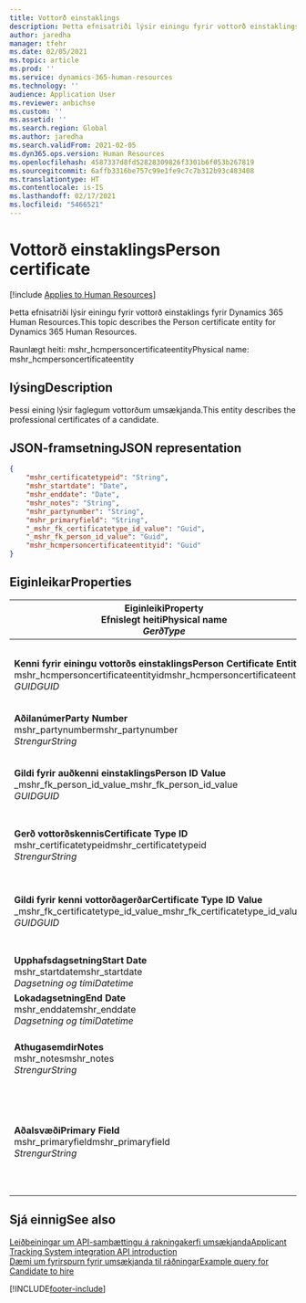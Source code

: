 ```yaml
---
title: Vottorð einstaklings
description: Þetta efnisatriði lýsir einingu fyrir vottorð einstaklings fyrir Dynamics 365 Human Resources.
author: jaredha
manager: tfehr
ms.date: 02/05/2021
ms.topic: article
ms.prod: ''
ms.service: dynamics-365-human-resources
ms.technology: ''
audience: Application User
ms.reviewer: anbichse
ms.custom: ''
ms.assetid: ''
ms.search.region: Global
ms.author: jaredha
ms.search.validFrom: 2021-02-05
ms.dyn365.ops.version: Human Resources
ms.openlocfilehash: 4587337d8fd52828309826f3301b6f053b267819
ms.sourcegitcommit: 6affb3316be757c99e1fe9c7c7b312b93c483408
ms.translationtype: HT
ms.contentlocale: is-IS
ms.lasthandoff: 02/17/2021
ms.locfileid: "5466521"
---
```

# <a name="person-certificate"></a><span data-ttu-id="65f09-103">Vottorð einstaklings</span><span class="sxs-lookup"><span data-stu-id="65f09-103">Person certificate</span></span>

[!include [Applies to Human Resources](../includes/applies-to-hr.md)]

<span data-ttu-id="65f09-104">Þetta efnisatriði lýsir einingu fyrir vottorð einstaklings fyrir Dynamics 365 Human Resources.</span><span class="sxs-lookup"><span data-stu-id="65f09-104">This topic describes the Person certificate entity for Dynamics 365 Human Resources.</span></span>

<span data-ttu-id="65f09-105">Raunlægt heiti: mshr_hcmpersoncertificateentity</span><span class="sxs-lookup"><span data-stu-id="65f09-105">Physical name: mshr_hcmpersoncertificateentity</span></span>

## <a name="description"></a><span data-ttu-id="65f09-106">lýsing</span><span class="sxs-lookup"><span data-stu-id="65f09-106">Description</span></span>

<span data-ttu-id="65f09-107">Þessi eining lýsir faglegum vottorðum umsækjanda.</span><span class="sxs-lookup"><span data-stu-id="65f09-107">This entity describes the professional certificates of a candidate.</span></span>

## <a name="json-representation"></a><span data-ttu-id="65f09-108">JSON-framsetning</span><span class="sxs-lookup"><span data-stu-id="65f09-108">JSON representation</span></span>

```json
{
    "mshr_certificatetypeid": "String",
    "mshr_startdate": "Date",
    "mshr_enddate": "Date",
    "mshr_notes": "String",
    "mshr_partynumber": "String",
    "mshr_primaryfield": "String",
    "_mshr_fk_certificatetype_id_value": "Guid",
    "_mshr_fk_person_id_value": "Guid",
    "mshr_hcmpersoncertificateentityid": "Guid"
}
```

## <a name="properties"></a><span data-ttu-id="65f09-109">Eiginleikar</span><span class="sxs-lookup"><span data-stu-id="65f09-109">Properties</span></span>

| <span data-ttu-id="65f09-110">Eiginleiki</span><span class="sxs-lookup"><span data-stu-id="65f09-110">Property</span></span><br><span data-ttu-id="65f09-111">**Efnislegt heiti**</span><span class="sxs-lookup"><span data-stu-id="65f09-111">**Physical name**</span></span><br><span data-ttu-id="65f09-112">**_Gerð_**</span><span class="sxs-lookup"><span data-stu-id="65f09-112">**_Type_**</span></span> | <span data-ttu-id="65f09-113">Nota</span><span class="sxs-lookup"><span data-stu-id="65f09-113">Use</span></span> | <span data-ttu-id="65f09-114">lýsing</span><span class="sxs-lookup"><span data-stu-id="65f09-114">Description</span></span> |
| --- | --- | --- |
| <span data-ttu-id="65f09-115">**Kenni fyrir einingu vottorðs einstaklings**</span><span class="sxs-lookup"><span data-stu-id="65f09-115">**Person Certificate Entity ID**</span></span><br><span data-ttu-id="65f09-116">mshr_hcmpersoncertificateentityid</span><span class="sxs-lookup"><span data-stu-id="65f09-116">mshr_hcmpersoncertificateentityid</span></span><br><span data-ttu-id="65f09-117">*GUID*</span><span class="sxs-lookup"><span data-stu-id="65f09-117">*GUID*</span></span> | <span data-ttu-id="65f09-118">Lesa eingöngu</span><span class="sxs-lookup"><span data-stu-id="65f09-118">Read-only</span></span><br><span data-ttu-id="65f09-119">Krafa</span><span class="sxs-lookup"><span data-stu-id="65f09-119">Required</span></span> | <span data-ttu-id="65f09-120">Kerfismyndað einkvæmt kenni fyrir færslueiningu einstaklingsvottorðs.</span><span class="sxs-lookup"><span data-stu-id="65f09-120">System-generated unique identifier for the person certificate entity record.</span></span> |
| <span data-ttu-id="65f09-121">**Aðilanúmer**</span><span class="sxs-lookup"><span data-stu-id="65f09-121">**Party Number**</span></span><br><span data-ttu-id="65f09-122">mshr_partynumber</span><span class="sxs-lookup"><span data-stu-id="65f09-122">mshr_partynumber</span></span><br><span data-ttu-id="65f09-123">*Strengur*</span><span class="sxs-lookup"><span data-stu-id="65f09-123">*String*</span></span> | <span data-ttu-id="65f09-124">Lesa/skrifa</span><span class="sxs-lookup"><span data-stu-id="65f09-124">Read/write</span></span><br><span data-ttu-id="65f09-125">Krafa</span><span class="sxs-lookup"><span data-stu-id="65f09-125">Required</span></span> | <span data-ttu-id="65f09-126">Kenni aðila (einstaklings) fyrir umsækjanda.</span><span class="sxs-lookup"><span data-stu-id="65f09-126">The party (person) ID of the candidate.</span></span> |
| <span data-ttu-id="65f09-127">**Gildi fyrir auðkenni einstaklings**</span><span class="sxs-lookup"><span data-stu-id="65f09-127">**Person ID Value**</span></span><br><span data-ttu-id="65f09-128">_mshr_fk_person_id_value</span><span class="sxs-lookup"><span data-stu-id="65f09-128">_mshr_fk_person_id_value</span></span><br><span data-ttu-id="65f09-129">*GUID*</span><span class="sxs-lookup"><span data-stu-id="65f09-129">*GUID*</span></span> | <span data-ttu-id="65f09-130">Lesa eingöngu</span><span class="sxs-lookup"><span data-stu-id="65f09-130">Read-only</span></span><br><span data-ttu-id="65f09-131">Krafa</span><span class="sxs-lookup"><span data-stu-id="65f09-131">Required</span></span><br><span data-ttu-id="65f09-132">Framandlykill: mshr_dirpersonentityid of mshr_dirpersonentity</span><span class="sxs-lookup"><span data-stu-id="65f09-132">Foreign key: mshr_dirpersonentityid of mshr_dirpersonentity</span></span> | <span data-ttu-id="65f09-133">Kerfismynduð kenni fyrir færslueiningu aðila (einstaklings).</span><span class="sxs-lookup"><span data-stu-id="65f09-133">The system-generated identifier of the party (person) entity record.</span></span> |
| <span data-ttu-id="65f09-134">**Gerð vottorðskennis**</span><span class="sxs-lookup"><span data-stu-id="65f09-134">**Certificate Type ID**</span></span><br><span data-ttu-id="65f09-135">mshr_certificatetypeid</span><span class="sxs-lookup"><span data-stu-id="65f09-135">mshr_certificatetypeid</span></span><br><span data-ttu-id="65f09-136">*Strengur*</span><span class="sxs-lookup"><span data-stu-id="65f09-136">*String*</span></span> | <span data-ttu-id="65f09-137">Lesa/skrifa</span><span class="sxs-lookup"><span data-stu-id="65f09-137">Read/write</span></span><br><span data-ttu-id="65f09-138">Krafa</span><span class="sxs-lookup"><span data-stu-id="65f09-138">Required</span></span> |  <span data-ttu-id="65f09-139">Kenni vottorðagerðar skilgreint í Human Resources.</span><span class="sxs-lookup"><span data-stu-id="65f09-139">The identifier of the certificate type defined in Human Resources.</span></span> |
| <span data-ttu-id="65f09-140">**Gildi fyrir kenni vottorðagerðar**</span><span class="sxs-lookup"><span data-stu-id="65f09-140">**Certificate Type ID Value**</span></span><br><span data-ttu-id="65f09-141">_mshr_fk_certificatetype_id_value</span><span class="sxs-lookup"><span data-stu-id="65f09-141">_mshr_fk_certificatetype_id_value</span></span><br><span data-ttu-id="65f09-142">*GUID*</span><span class="sxs-lookup"><span data-stu-id="65f09-142">*GUID*</span></span> | <span data-ttu-id="65f09-143">Lesa eingöngu</span><span class="sxs-lookup"><span data-stu-id="65f09-143">Read-only</span></span><br><span data-ttu-id="65f09-144">Krafa</span><span class="sxs-lookup"><span data-stu-id="65f09-144">Required</span></span><br><span data-ttu-id="65f09-145">Framandlykill: mshr_hcmcertificatetypeentityid of mshr_hcmcertificatetypeentity</span><span class="sxs-lookup"><span data-stu-id="65f09-145">Foreign key: mshr_hcmcertificatetypeentityid of mshr_hcmcertificatetypeentity</span></span> | <span data-ttu-id="65f09-146">Kerfismyndað einkvæmt kenni vottorðagerðar í tengdri einingu.</span><span class="sxs-lookup"><span data-stu-id="65f09-146">System-generated unique identifier of the certificate type in the associated entity.</span></span> |
| <span data-ttu-id="65f09-147">**Upphafsdagsetning**</span><span class="sxs-lookup"><span data-stu-id="65f09-147">**Start Date**</span></span><br><span data-ttu-id="65f09-148">mshr_startdate</span><span class="sxs-lookup"><span data-stu-id="65f09-148">mshr_startdate</span></span><br><span data-ttu-id="65f09-149">*Dagsetning og tími*</span><span class="sxs-lookup"><span data-stu-id="65f09-149">*Datetime*</span></span> | <span data-ttu-id="65f09-150">Lesa/skrifa</span><span class="sxs-lookup"><span data-stu-id="65f09-150">Read/write</span></span><br><span data-ttu-id="65f09-151">Krafa</span><span class="sxs-lookup"><span data-stu-id="65f09-151">Required</span></span> | <span data-ttu-id="65f09-152">Dagsetningin þegar vottorð var gefið út.</span><span class="sxs-lookup"><span data-stu-id="65f09-152">The date at which the certificate was issued.</span></span> |
| <span data-ttu-id="65f09-153">**Lokadagsetning**</span><span class="sxs-lookup"><span data-stu-id="65f09-153">**End Date**</span></span><br><span data-ttu-id="65f09-154">mshr_enddate</span><span class="sxs-lookup"><span data-stu-id="65f09-154">mshr_enddate</span></span><br><span data-ttu-id="65f09-155">*Dagsetning og tími*</span><span class="sxs-lookup"><span data-stu-id="65f09-155">*Datetime*</span></span> | <span data-ttu-id="65f09-156">Lesa/skrifa</span><span class="sxs-lookup"><span data-stu-id="65f09-156">Read/write</span></span><br><span data-ttu-id="65f09-157">Valfrjálst</span><span class="sxs-lookup"><span data-stu-id="65f09-157">Optional</span></span> | <span data-ttu-id="65f09-158">Dagsetningin þegar vottorð rennur út.</span><span class="sxs-lookup"><span data-stu-id="65f09-158">The date at which the certificate will expire.</span></span> |
| <span data-ttu-id="65f09-159">**Athugasemdir**</span><span class="sxs-lookup"><span data-stu-id="65f09-159">**Notes**</span></span><br><span data-ttu-id="65f09-160">mshr_notes</span><span class="sxs-lookup"><span data-stu-id="65f09-160">mshr_notes</span></span><br><span data-ttu-id="65f09-161">*Strengur*</span><span class="sxs-lookup"><span data-stu-id="65f09-161">*String*</span></span> | <span data-ttu-id="65f09-162">Lesa/skrifa</span><span class="sxs-lookup"><span data-stu-id="65f09-162">Read/write</span></span><br><span data-ttu-id="65f09-163">Valfrjálst</span><span class="sxs-lookup"><span data-stu-id="65f09-163">Optional</span></span> | <span data-ttu-id="65f09-164">Athugasemdir sem ráðningarstjórar og ráðningaraðilar nota.</span><span class="sxs-lookup"><span data-stu-id="65f09-164">Notes for use by hiring managers and recruiters.</span></span> |
| <span data-ttu-id="65f09-165">**Aðalsvæði**</span><span class="sxs-lookup"><span data-stu-id="65f09-165">**Primary Field**</span></span><br><span data-ttu-id="65f09-166">mshr_primaryfield</span><span class="sxs-lookup"><span data-stu-id="65f09-166">mshr_primaryfield</span></span><br><span data-ttu-id="65f09-167">*Strengur*</span><span class="sxs-lookup"><span data-stu-id="65f09-167">*String*</span></span> | <span data-ttu-id="65f09-168">Lesa eingöngu</span><span class="sxs-lookup"><span data-stu-id="65f09-168">Read-only</span></span><br><span data-ttu-id="65f09-169">Krafa</span><span class="sxs-lookup"><span data-stu-id="65f09-169">Required</span></span> |  <span data-ttu-id="65f09-170">Svæði sem á að nota sem kennimerki einingafærslu.</span><span class="sxs-lookup"><span data-stu-id="65f09-170">Field to be used as an identifier of the entity record.</span></span> <span data-ttu-id="65f09-171">Samsetning aðilanúmers, kennisgerð vottorðs og upphafsdagsetning.</span><span class="sxs-lookup"><span data-stu-id="65f09-171">Combination of party number, certificate type ID, and start date.</span></span> |

## <a name="see-also"></a><span data-ttu-id="65f09-172">Sjá einnig</span><span class="sxs-lookup"><span data-stu-id="65f09-172">See also</span></span>

[<span data-ttu-id="65f09-173">Leiðbeiningar um API-samþættingu á rakningakerfi umsækjanda</span><span class="sxs-lookup"><span data-stu-id="65f09-173">Applicant Tracking System integration API introduction</span></span>](hr-admin-integration-ats-api-introduction.md)<br>
[<span data-ttu-id="65f09-174">Dæmi um fyrirspurn fyrir umsækjanda til ráðningar</span><span class="sxs-lookup"><span data-stu-id="65f09-174">Example query for Candidate to hire</span></span>](hr-admin-integration-ats-api-candidate-to-hire-example-query.md)



[!INCLUDE[footer-include](../includes/footer-banner.md)]